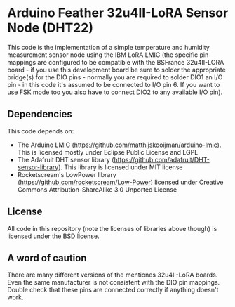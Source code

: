 # Arduino Feather 32u4II-LoRA Sensor Node (DHT22)

This code is the implementation of a simple temperature and humidity measurement
sensor node using the IBM LoRA LMIC (the specific pin mappings are configured to
be compatible with the BSFrance 32u4II-LORA board - if you use this development
board be sure to solder the appropriate bridge(s) for the DIO pins - normally you
are required to solder DIO1 an I/O pin - in this code it's assumed to be
connected to I/O pin 6. If you want to use FSK mode too you also have to connect
DIO2 to any available I/O pin).

## Dependencies

This code depends on:

* The Arduino LMIC (https://github.com/matthijskooijman/arduino-lmic). This is
  licensed mostly under Eclipse Public License and LGPL
* The Adafruit DHT sensor library (https://github.com/adafruit/DHT-sensor-library).
  This library is licensed under MIT license
* Rocketscream's LowPower library (https://github.com/rocketscream/Low-Power) licensed
  under Creative Commons Attribution-ShareAlike 3.0 Unported License

## License

All code in this repository (note the licenses of libraries above though) is licensed
under the BSD license.

## A word of caution

There are many different versions of the mentiones 32u4II-LoRA boards. Even the
same manufacturer is not consistent with the DIO pin mappings. Double check that
these pins are connected correctly if anything doesn't work.